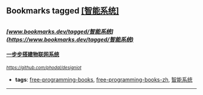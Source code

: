 ## Bookmarks tagged [[智能系统]](https://www.bookmarks.dev?q=[智能系统])

_<sup><sup>[www.bookmarks.dev/tagged/智能系统](https://www.bookmarks.dev/tagged/智能系统)</sup></sup>_
---
#### [一步步搭建物联网系统](https://github.com/phodal/designiot)
_<sup>https://github.com/phodal/designiot</sup>_

* **tags**: [free-programming-books](../tagged/free-programming-books.md), [free-programming-books-zh](../tagged/free-programming-books-zh.md), [智能系统](../tagged/智能系统.md)
---
